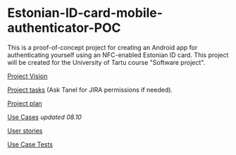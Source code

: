 # Estonian-ID-card-mobile-authenticator-POC

This is a proof-of-concept project for creating an Android app for authenticating yourself using an NFC-enabled Estonian ID card. This project will be created for the University of Tartu course "Software project".

[Project Vision](https://github.com/TanelOrumaa/Estonian-ID-card-mobile-authenticator-POC/wiki/Project-Vision)

[Project tasks](https://tvp-mobile-authentication.atlassian.net/jira/software/projects/MOB/boards/1/backlog) (Ask Tanel for JIRA permissions if needed).

[Project plan](https://github.com/TanelOrumaa/Estonian-ID-card-mobile-authenticator-POC/wiki/Project-plan)

[Use Cases](https://github.com/TanelOrumaa/Estonian-ID-card-mobile-authenticator-POC/wiki/Use-Cases) *updated 08.10*

[User stories](https://github.com/TanelOrumaa/Estonian-ID-card-mobile-authenticator-POC/wiki/User-stories)

[Use Case Tests](https://github.com/TanelOrumaa/Estonian-ID-card-mobile-authenticator-POC/wiki/Use-Case-Tests)
